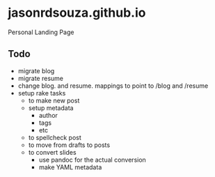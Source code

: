 jasonrdsouza.github.io
======================

Personal Landing Page

Todo
----
- migrate blog
- migrate resume
- change blog. and resume. mappings to point to /blog and /resume
- setup rake tasks
  - to make new post
  - setup metadata
    - author
    - tags
    - etc
  - to spellcheck post
  - to move from drafts to posts
  - to convert slides
    - use pandoc for the actual conversion
    - make YAML metadata
